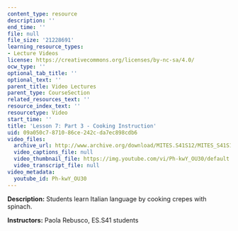 ```yaml
---
content_type: resource
description: ''
end_time: ''
file: null
file_size: '21228691'
learning_resource_types:
- Lecture Videos
license: https://creativecommons.org/licenses/by-nc-sa/4.0/
ocw_type: ''
optional_tab_title: ''
optional_text: ''
parent_title: Video Lectures
parent_type: CourseSection
related_resources_text: ''
resource_index_text: ''
resourcetype: Video
start_time: ''
title: 'Lesson 7: Part 3 - Cooking Instruction'
uid: 09a050c7-8710-86ce-242c-da7ec898cdb6
video_files:
  archive_url: http://www.archive.org/download/MITES.S41S12/MITES_S41S12_Lesson7_Part3_300k.mp4
  video_captions_file: null
  video_thumbnail_file: https://img.youtube.com/vi/Ph-kwY_OU30/default.jpg
  video_transcript_file: null
video_metadata:
  youtube_id: Ph-kwY_OU30
---
```


**Description:** Students learn Italian language by cooking crepes with spinach.

**Instructors:** Paola Rebusco, ES.S41 students

